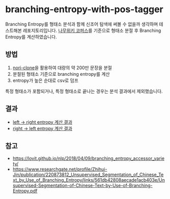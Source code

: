 # branching-entropy-with-pos-tagger

Branching Entropy를 형태소 분석과 함께 신조어 탐색에 써볼 수 없을까 생각하며 테스트해본 레포지토리입니다.
[나무위키 코퍼스](https://jeongukjae.github.io/tfds-korean/datasets/namuwiki_corpus.html)를 기준으로 형태소 분절 후 Branching Entropy를 계산하였습니다.

## 방법

1. [nori-clone](https://github.com/jeongukjae/nori-clone)을 활용하여 대량의 약 200만 문장을 분절
2. 분절된 형태소 기준으로 branching entropy를 계산
3. entropy가 높은 순대로 csv로 덤프

특정 형태소가 포함되거나, 특정 형태소로 끝나는 경우는 분석 결과에서 제외했습니다.

## 결과

* [left -> right entropy 계산 결과](./entropy-table-left.csv)
* [right -> left entropy 계산 결과](./entropy-table-right.csv)

## 참고

* <https://lovit.github.io/nlp/2018/04/09/branching_entropy_accessor_variety/>
* <https://www.researchgate.net/profile/Zhihui-Jin/publication/220873812_Unsupervised_Segmentation_of_Chinese_Text_by_Use_of_Branching_Entropy/links/561db42808aecade1acb403e/Unsupervised-Segmentation-of-Chinese-Text-by-Use-of-Branching-Entropy.pdf>
